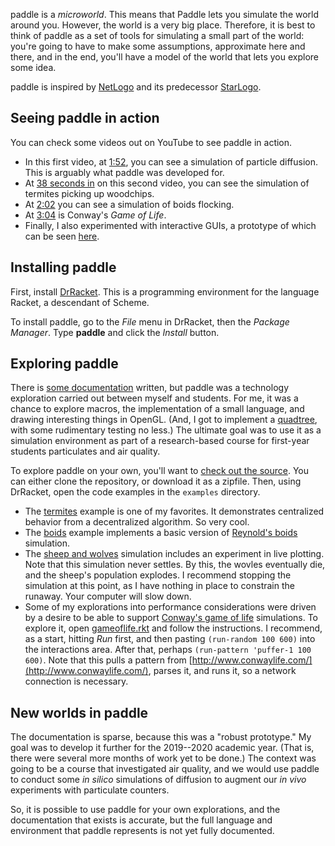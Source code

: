 paddle is a *microworld*. This means that Paddle lets you simulate the world around you. However, the world is a very big place. Therefore, it is best to think of paddle as a set of tools for simulating a small part of the world: you're going to have to make some assumptions, approximate here and there, and in the end, you'll have a model of the world that lets you explore some idea.

paddle is inspired by [NetLogo](https://ccl.northwestern.edu/netlogo/) and its predecessor [StarLogo](https://education.mit.edu/project/starlogo-tng/).

## Seeing paddle in action

You can check some videos out on YouTube to see paddle in action.

* In this first video, at [1:52](https://youtu.be/kCw9F180g8k?t=112), you can see a simulation of particle diffusion. This is arguably what paddle was developed for.
* At [38 seconds in](https://youtu.be/FpMy9QxWnhE?t=38) on this second video, you can see the simulation of termites picking up woodchips.
* At [2:02](https://youtu.be/FpMy9QxWnhE?t=122) you can see a simulation of boids flocking.
* At [3:04](https://youtu.be/FpMy9QxWnhE?t=184) is Conway's *Game of Life*.
* Finally, I also experimented with interactive GUIs, a prototype of which can be seen [here](https://youtu.be/HniGoLgyyuk?t=28).


## Installing paddle

First, install [DrRacket](). This is a programming environment for the language Racket, a descendant of Scheme. 

To install paddle, go to the *File* menu in DrRacket, then the *Package Manager*. Type **paddle** and click the *Install* button. 

## Exploring paddle

There is [some documentation](https://docs.racket-lang.org/paddle@paddle/index.html) written, but paddle was a technology exploration carried out between myself and students. For me, it was a chance to explore macros, the implementation of a small language, and drawing interesting things in OpenGL. (And, I got to implement a [quadtree](https://github.com/jadudm/paddle/blob/explore/src/quadtree.rkt), with some rudimentary testing no less.) The ultimate goal was to use it as a simulation environment as part of a research-based course for first-year students particulates and air quality.

To explore paddle on your own, you'll want to [check out the source](https://github.com/jadudm/paddle/tree/master/examples). You can either clone the repository, or download it as a zipfile. Then, using DrRacket, open the code examples in the `examples` directory. 

* The [termites](https://github.com/jadudm/paddle/blob/master/examples/termites.rkt) example is one of my favorites. It demonstrates centralized behavior from a decentralized algorithm. So very cool.
* The [boids](https://github.com/jadudm/paddle/blob/master/examples/boids.rkt) example implements a basic version of [Reynold's boids](https://en.wikipedia.org/wiki/Boids) simulation. 
* The [sheep and wolves](https://github.com/jadudm/paddle/blob/master/examples/sheep-wolves.rkt) simulation includes an experiment in live plotting. Note that this simulation never settles. By this, the wovles eventually die, and the sheep's population explodes. I recommend stopping the simulation at this point, as I have nothing in place to constrain the runaway. Your computer will slow down.
* Some of my explorations into performance considerations were driven by a desire to be able to support [Conway's game of life](https://en.wikipedia.org/wiki/Conway%27s_Game_of_Life) simulations. To explore it, open [gameoflife.rkt](https://github.com/jadudm/paddle/blob/master/examples/gameoflife.rkt) and follow the instructions. I recommend, as a start, hitting *Run* first, and then pasting `(run-random 100 600)` into the interactions area. After that, perhaps `(run-pattern 'puffer-1 100 600)`. Note that this pulls a pattern from [http://www.conwaylife.com/](http://www.conwaylife.com/), parses it, and runs it, so a network connection is necessary.

## New worlds in paddle

The documentation is sparse, because this was a "robust prototype." My goal was to develop it further for the 2019--2020 academic year. (That is, there were several more months of work yet to be done.) The context was going to be a course that investigated air quality, and we would use paddle to conduct some *in silico* simulations of diffusion to augment our *in vivo* experiments with particulate counters. 

So, it is possible to use paddle for your own explorations, and the documentation that exists is accurate, but the full language and environment that paddle represents is not yet fully documented. 
